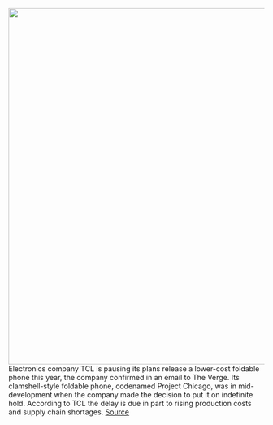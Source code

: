 <img src='https://cdn.vox-cdn.com/thumbor/aCGYBCBwx6x2S9gOEXWDhIMLRCI=/0x0:2500x1875/1200x800/filters:focal(936x102:1336x502)/cdn.vox-cdn.com/uploads/chorus_image/image/69844848/1288191697.0.jpg' width='700px' /><br/>
Electronics company TCL is pausing its plans release a lower-cost foldable phone this year, the company confirmed in an email to The Verge. Its clamshell-style foldable phone, codenamed Project Chicago, was in mid-development when the company made the decision to put it on indefinite hold. According to TCL the delay is due in part to rising production costs and supply chain shortages.
<a href='https://www.theverge.com/2021/9/11/22668454/tcl-not-release-foldable-smartphone-chicago-supply-chain'> Source <a/>